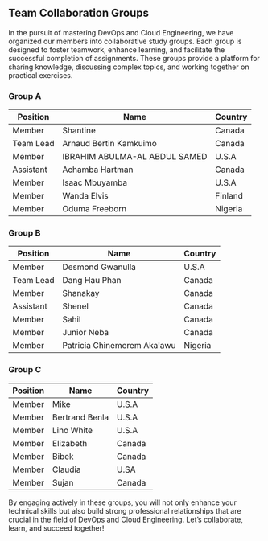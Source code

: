 ## Team Collaboration Groups

In the pursuit of mastering DevOps and Cloud Engineering, we have organized our members into collaborative study groups. 
Each group is designed to foster teamwork, enhance learning, and facilitate the successful completion of assignments. 
These groups provide a platform for sharing knowledge, discussing complex topics, and working together on practical exercises.

### Group A

| Position      | Name                               | Country     |
|---------------|------------------------------------|-------------|
| Member        | Shantine                           | Canada      |
|Team Lead      | Arnaud Bertin Kamkuimo             | Canada      |
| Member        | IBRAHIM ABULMA-AL ABDUL SAMED      | U.S.A       |
| Assistant     | Achamba Hartman                    | Canada      |
| Member        | Isaac Mbuyamba                     | U.S.A       |
| Member        | Wanda Elvis                        | Finland     |
| Member        | Oduma Freeborn                     | Nigeria     |

### Group B

| Position      | Name                               | Country     |
|---------------|------------------------------------|-------------|
| Member        | Desmond Gwanulla                   | U.S.A       |
| Team Lead     | Dang Hau Phan                      | Canada      |
| Member        | Shanakay                           | Canada      |
| Assistant     | Shenel                             | Canada      |
| Member        | Sahil                              | Canada      |
| Member        | Junior Neba                        | Canada      |
| Member        | Patricia Chinemerem Akalawu        | Nigeria     |

### Group C

| Position      | Name                               | Country     |
|---------------|------------------------------------|-------------|
| Member        | Mike                               | U.S.A       |
| Member        | Bertrand Benla                     | U.S.A       |
| Member        | Lino White                         | U.S.A       |
| Member        | Elizabeth                          | Canada      |
| Member        | Bibek                              | Canada      |
| Member        | Claudia                            | U.SA        |
| Member        | Sujan                              | Canada      |




By engaging actively in these groups, you will not only enhance your technical skills but also build strong professional relationships that are 
crucial in the field of DevOps and Cloud Engineering. Let’s collaborate, learn, and succeed together!
